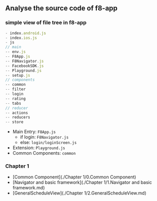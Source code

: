 ## Analyse the source code of f8-app

### simple view of file tree in f8-app

```javascript
- index.android.js
- index.ios.js
- js
// main
-- env.js
-- F8App.js
-- F8Navigator.js
-- FacebookSDK.js
-- Playground.js
-- setup.js
// components
-- common
-- filter
-- login
-- rating
-- tabs
// reducer
-- actions
-- reducers
-- store
```

- Main Entry: `F8App.js`
  - if login: `F8Navigator.js`
  - else: `login/loginScreen.js`
- Extension: `Playground.js`
- Common Components: `common`

### Chapter 1 

  - [Common Component](./Chapter 1/0.Common Component)
  - [Navigator and basic framework](./Chapter 1/1.Navigator and basic framework.md)
  - [GeneralScheduleView](./Chapter 1/2.GeneralScheduleView.md)